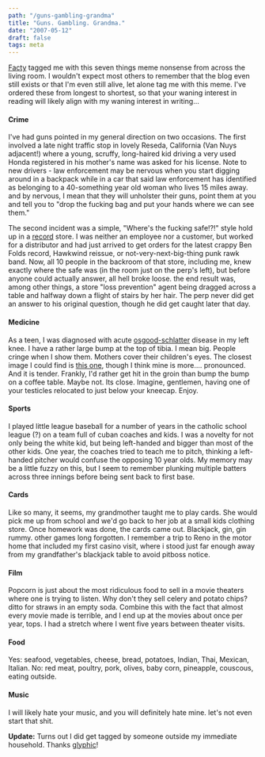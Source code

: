 ```yaml
---
path: "/guns-gambling-grandma"
title: "Guns. Gambling. Grandma."
date: "2007-05-12"
draft: false
tags: meta
---
```


<a href="http://www.factgirl.com">Facty</a> tagged me with this seven things meme nonsense from across the living room. I wouldn't expect most others to remember that the blog even still exists or that I'm even still alive, let alone tag me with this meme. I've ordered these from longest to shortest, so that your waning interest in reading will likely align with my waning interest in writing...

#### Crime
I've had guns pointed in my general direction on two occasions. The first involved a late night traffic stop in lovely Reseda, California (Van Nuys adjacent!) where a young, scruffy, long-haired kid driving a very used Honda registered in his mother's name was asked for his license. Note to new drivers - law enforcement may be nervous when you start digging around in a backpack while in a car that said law enforcement has identified as belonging to a 40-something year old woman who lives 15 miles away. and by nervous, I mean that they will unholster their guns, point them at you and tell you to "drop the fucking bag and put your hands where we can see them."

The second incident was a simple, "Where's the fucking safe!?!" style hold up in a <a href="http://en.wikipedia.org/wiki/Tower_Records">record</a> store. I was neither an employee nor a customer, but worked for a distributor and had just arrived to get orders for the latest crappy Ben Folds record, Hawkwind reissue, or not-very-next-big-thing punk rawk band. Now, all 10 people in the backroom of that store, including me, knew exactly where the safe was (in the room just on the perp's left), but before anyone could actually answer, all hell broke loose. the end result was, among other things, a store "loss prevention" agent being dragged across a table and halfway down a flight of stairs by her hair. The perp never did get an answer to his original question, though he did get caught later that day.

#### Medicine
As a teen, I was diagnosed with acute <a href="http://www.mayoclinic.com/health/osgood-schlatter-disease/DS00392/DSECTION=1">osgood-schlatter</a> disease in my left knee. I have a rather large bump at the top of tibia. I mean big. People cringe when I show them. Mothers cover their children's eyes. The closest image I could find is <a href="http://www.aafp.org/afp/20060315/1014_f6.jpg">this one</a>, though I think mine is more.... pronounced. And it is tender. Frankly, I'd rather get hit in the groin than bump the bump on a coffee table. Maybe not. Its close. Imagine, gentlemen, having one of your testicles relocated to just below your kneecap. Enjoy.

#### Sports
I played little league baseball for a number of years in the catholic school league (?) on a team full of cuban coaches and kids. I was a novelty for not only being the white kid, but being left-handed and bigger than most of the other kids. One year, the coaches tried to teach me to pitch, thinking a left-handed pitcher would confuse the opposing 10 year olds. My memory may be a little fuzzy on this, but I seem to remember plunking multiple batters across three innings before being sent back to first base.

#### Cards
Like so many, it seems, my grandmother taught me to play cards. She would pick me up from school and we'd go back to her job at a small kids clothing store. Once homework was done, the cards came out. Blackjack, gin, gin rummy. other games long forgotten. I remember a trip to Reno in the motor home that included my first casino visit, where i stood just far enough away from my grandfather's blackjack table to avoid pitboss notice.

#### Film
Popcorn is just about the most ridiculous food to sell in a movie theaters where one is trying to listen. Why don't they sell celery and potato chips? ditto for straws in an empty soda. Combine this with the fact that almost every movie made is terrible, and I end up at the movies about once per year, tops. I had a stretch where I went five years between theater visits.

#### Food
Yes: seafood, vegetables, cheese, bread, potatoes, Indian, Thai, Mexican, Italian.
No: red meat, poultry, pork, olives, baby corn, pineapple, couscous, eating outside.

#### Music
I will likely hate your music, and you will definitely hate mine. let's not even start that shit.


<strong>Update:</strong> Turns out I did get tagged by someone outside my immediate household. Thanks <a href="http://www.studioglyphic.com/blog/2007/05/12/seven/">glyphic</a>!


